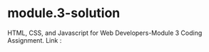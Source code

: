 # module.3-solution
HTML, CSS, and Javascript for Web Developers-Module 3 Coding Assignment.
Link :
